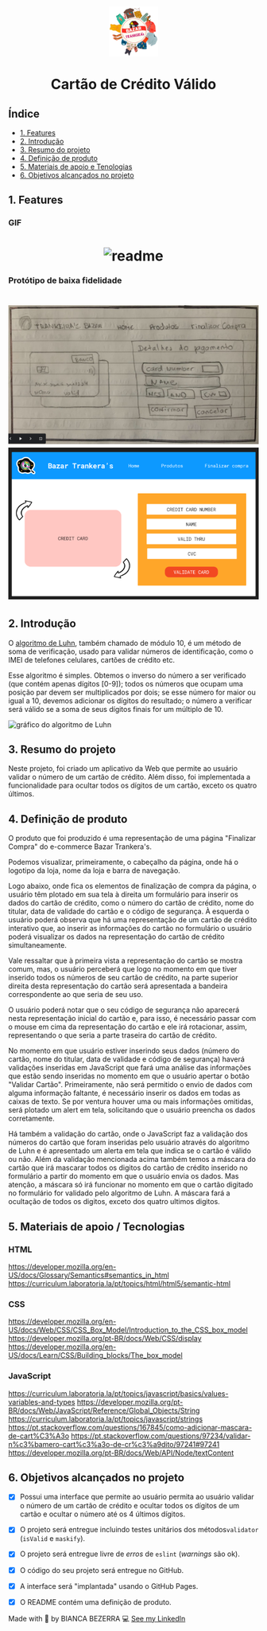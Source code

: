 <div style="text-align: center;">
  <img src="./src/assets/logo_bazar.png" alt="Logo do README" style="display: block; margin: 0 auto;" width = 100px>

# Cartão de Crédito Válido
</div>

## Índice

* [1. Features](#1-features)
* [2. Introdução](#2-Introdução)
* [3. Resumo do projeto](#3-resumo-do-projeto)
* [4. Definição de produto](#4-definição-de-produto)
* [5. Materiais de apoio e Tenologias](#5-materiais-de-apoio-e-tecnologias)
* [6. Objetivos alcançados no projeto](#6-objetivos-alcançados-no-projeto)


## 1. Features

### GIF
<h1 align = 'center'>
  <img alt = readme title = readme src ="./src/assets/readme.gif"/>
</h1>

### Protótipo de baixa fidelidade
<h1 align = 'center'>
  <img alt = prototype1 title = prototype1 src ="./src/assets/prototype1.png"/>
  <img alt = prototype2 title = prototype2 src ="./src/assets/prototype2.png"/>
</h1>

## 2. Introdução

O [algoritmo de Luhn](https://en.wikipedia.org/wiki/Luhn_algorithm), também
chamado de módulo 10, é um método de soma de verificação, usado para validar
números de identificação, como o IMEI de telefones celulares, cartões de crédito
etc.

Esse algoritmo é simples. Obtemos o inverso do número a ser verificado (que
contém apenas dígitos [0-9]); todos os números que ocupam uma posição par devem
ser multiplicados por dois; se esse número for maior ou igual a 10, devemos
adicionar os dígitos do resultado; o número a verificar será válido se a soma de
seus dígitos finais for um múltiplo de 10.

![gráfico do algoritmo de Luhn](https://www.101computing.net/wp/wp-content/uploads/Luhn-Algorithm.png)

## 3. Resumo do projeto

Neste projeto, foi criado um aplicativo da Web que permite ao usuário validar o número de um cartão de crédito.  Além disso, foi implementada a funcionalidade para ocultar todos os dígitos de um cartão, exceto os quatro últimos.

## 4. Definição de produto

O produto que foi produzido é uma representação de uma página "Finalizar Compra" do e-commerce Bazar Trankera's. 

Podemos visualizar, primeiramente, o cabeçalho da página, onde há o logotipo da loja, nome da loja e barra de navegação.

Logo abaixo, onde fica os elementos de finalização de compra da página, o usuário têm plotado em sua tela à direita um formulário para inserir os dados do cartão de crédito, como o número do cartão de crédito, nome do titular, data de validade do cartão e o código de segurança. À esquerda o usuário poderá observa que há uma representação de um cartão de crédito interativo que, ao inserir as informações do cartão no formulário o usuário poderá visualizar os dados na representação do cartão de crédito simultaneamente.

Vale ressaltar que à primeira vista a representação do cartão se mostra comum, mas, o usuário perceberá que logo no momento em que tiver inserido todos os números de seu cartão de crédito, na parte superior direita desta representação do cartão será apresentada a bandeira correspondente ao que seria de seu uso.

O usuário poderá notar que o seu código de segurança não aparecerá nesta representação inicial do cartão e, para isso, é necessário passar com o mouse em cima da representação do cartão e ele irá rotacionar, assim, representando o que seria a parte traseira do cartão de crédito. 

No momento em que usuário estiver inserindo seus dados (número do cartão, nome do titular, data de validade e código de segurança) haverá validações inseridas em JavaScript que fará uma análise das informações que estão sendo inseridas no momento em que o usuário apertar o botão "Validar Cartão". Primeiramente, não será permitido o envio de dados com alguma informação faltante, é necessário inserir os dados em todas as caixas de texto. Se por ventura houver uma ou mais informações omitidas, será plotado um alert em tela, solicitando que o usuário preencha os dados corretamente.

Há também a validação do cartão, onde o JavaScript faz a validação dos números do cartão que foram inseridas pelo usuário através do algoritmo de Luhn e é apresentado um alerta em tela que indica se o cartão é válido ou não. Além da validação mencionada acima também temos a máscara do cartão que irá mascarar todos os digitos do cartão de crédito inserido no formulário a partir do momento em que o usuário envia os dados. Mas atenção, a máscara só irá funcionar no momento em que o cartão digitado no formulário for validado pelo algoritmo de Luhn. A máscara fará a ocultação de todos os digitos, exceto dos quatro ultimos digitos.

## 5. Materiais de apoio / Tecnologias

### HTML

https://developer.mozilla.org/en-US/docs/Glossary/Semantics#semantics_in_html
https://curriculum.laboratoria.la/pt/topics/html/html5/semantic-html

### CSS

https://developer.mozilla.org/en-US/docs/Web/CSS/CSS_Box_Model/Introduction_to_the_CSS_box_model
https://developer.mozilla.org/pt-BR/docs/Web/CSS/display
https://developer.mozilla.org/en-US/docs/Learn/CSS/Building_blocks/The_box_model

### JavaScript

https://curriculum.laboratoria.la/pt/topics/javascript/basics/values-variables-and-types
https://developer.mozilla.org/pt-BR/docs/Web/JavaScript/Reference/Global_Objects/String
https://curriculum.laboratoria.la/pt/topics/javascript/strings
https://pt.stackoverflow.com/questions/167845/como-adicionar-mascara-de-cart%C3%A3o
https://pt.stackoverflow.com/questions/97234/validar-n%c3%bamero-cart%c3%a3o-de-cr%c3%a9dito/97241#97241
https://developer.mozilla.org/pt-BR/docs/Web/API/Node/textContent

## 6. Objetivos alcançados no projeto

* [x] Possui uma interface que permite ao usuário permita ao usuário validar o número de um cartão de crédito e ocultar todos os dígitos de um cartão e ocultar o número até os 4 últimos dígitos.
* [x] O projeto será entregue incluindo testes unitários dos métodos`validator` (`isValid` e `maskify`).
* [x] O projeto será entregue livre de _erros_ de `eslint` (_warnings_ são ok).
* [x] O código do seu projeto será entregue no GitHub.
* [x] A interface será "implantada" usando o GitHub Pages.
* [x] O README contém uma definição de produto.


Made with 💛 by BIANCA BEZERRA 💻 [See my LinkedIn](https://www.linkedin.com/in/bianca-bezerra-63447b160/)
